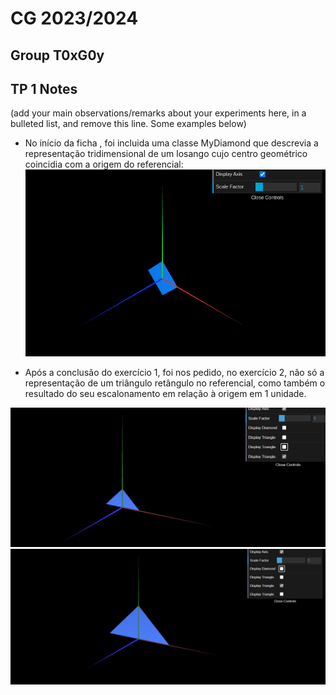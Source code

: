# CG 2023/2024

## Group T0xG0y

## TP 1 Notes

(add your main observations/remarks about your experiments here, in a bulleted list, and remove this line. Some examples below)

- No início da ficha , foi incluida uma classe MyDiamond que descrevia a representação tridimensional de um losango cujo centro geométrico
coincidia com a origem do referencial:
![Screenshot 1](screenshots/cg-t06g05-tp1-n.png)

- Após a conclusão do exercício 1, foi nos pedido, no exercício 2, não só a representação de um triângulo retângulo no referencial, como também o resultado do seu escalonamento em relação à origem em 1 unidade.

![Screenshot 2](screenshots/cg-t06g05-tp1-1.png)
![Screenshot 2](screenshots/cg-t06g05-tp1-2.png)
